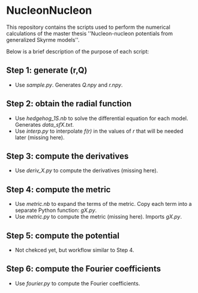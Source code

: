# NucleonNucleon

This repository contains the scripts used to perform the numerical calculations of the master thesis ''Nucleon-nucleon potentials from generalized Skyrme models''.

Below is a brief description of the purpose of each script:

## Step 1: generate (r,Q)
- Use _sample.py_. Generates _Q.npy_ and _r.npy_.

## Step 2: obtain the radial function
- Use _hedgehog_1S.nb_ to solve the differential equation for each model. Generates _data_sfX.txt_.
- Use _interp.py_ to interpolate _f(r)_ in the values of _r_ that will be needed later (missing here).

## Step 3: compute the derivatives
- Use _deriv_X.py_ to compute the derivatives (missing here).

## Step 4: compute the metric
- Use _metric.nb_ to expand the terms of the metric. Copy each term into a separate Python function: _gX.py_.
- Use _metric.py_ to compute the metric (missing here). Imports _gX.py_.

## Step 5: compute the potential
- Not chekced yet, but workflow similar to Step 4.

## Step 6: compute the Fourier coefficients
- Use _fourier.py_ to compute the Fourier coefficients. 
